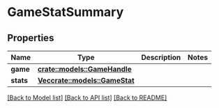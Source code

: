 # GameStatSummary

## Properties

Name | Type | Description | Notes
------------ | ------------- | ------------- | -------------
**game** | [**crate::models::GameHandle**](GameHandle.md) |  | 
**stats** | [**Vec<crate::models::GameStat>**](GameStat.md) |  | 

[[Back to Model list]](../README.md#documentation-for-models) [[Back to API list]](../README.md#documentation-for-api-endpoints) [[Back to README]](../README.md)


